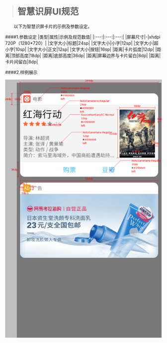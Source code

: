 ># 智慧识屏UI规范

&nbsp;&nbsp;&nbsp;&nbsp;&nbsp;&nbsp;&nbsp;以下为智慧识屏卡片的示例及参数设定。

####1.参数设定
|类型|属性|示例及规范数值|
|:---:|:---:|:---:|
|屏幕尺寸|-|xhdpi  720P（1280*720）|
|文字大小|标题|24sp|
|文字大小|小字|12sp|
|文字大小|超小字|10sp|
|文字大小|正文|12sp|
|文字大小|按钮|16sp|
|距离|卡片弧度|12dp|
|距离|顶部高度|18dp|
|距离|底部高度|36dp|
|距离|屏幕边界与卡片留白|8dp|
|距离|卡片间留白|8dp|

####2.样例展示

<img src="/assets/4.png" align="center">





